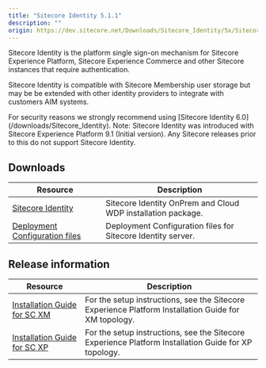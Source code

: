 ```yaml
---
title: "Sitecore Identity 5.1.1"
description: ""
origin: https://dev.sitecore.net/Downloads/Sitecore_Identity/5x/Sitecore_Identity_511
---
```


Sitecore Identity is the platform single sign-on mechanism for Sitecore Experience Platform, Sitecore Experience Commerce and other Sitecore instances that require authentication.

Sitecore Identity is compatible with Sitecore Membership user storage but may be be extended with other identity providers to integrate with customers AIM systems.

  <Alert variant='warning' mb={4}>
    <AlertIcon />
    For security reasons we strongly recommend using [Sitecore Identity 6.0](/downloads/Sitecore_Identity).
  </Alert>
  
  <Alert variant='warning' mb={4}>
    <AlertIcon />
    Note: Sitecore Identity was introduced with Sitecore Experience Platform 9.1 (Initial version). Any Sitecore releases prior to this do not support Sitecore Identity.
  </Alert>
  

## Downloads

 | Resource | Description |
 | --- | --- |
 | [Sitecore Identity](https://scdp.blob.core.windows.net/downloads/Sitecore%20Identity/5x/Sitecore%20Identity%20511/Secure/Sitecore.IdentityServer.5.1.1-r00292.scwdp.zip) | Sitecore Identity OnPrem and Cloud WDP installation package. |
 | [Deployment Configuration files](https://scdp.blob.core.windows.net/downloads/Sitecore%20Identity/5x/Sitecore%20Identity%20511/Secure/IdentityServer%20Deployment%20Configuration%205.1.1.zip) | Deployment Configuration files for Sitecore Identity server. |

## Release information

 | Resource | Description |
 | --- | --- |
 | [Installation Guide for SC XM](https://scdp.blob.core.windows.net/downloads/Sitecore%20Experience%20Platform/101/Sitecore%20Experience%20Platform%20101%20Update1/Secure/Installation_Guide_for_the_XM_Scaled_Topology-10.1.1.pdf) | For the setup instructions, see the Sitecore Experience Platform Installation Guide for XM topology. |
 | [Installation Guide for SC XP](https://scdp.blob.core.windows.net/downloads/Sitecore%20Experience%20Platform/101/Sitecore%20Experience%20Platform%20101%20Update1/Secure/Installation_Guide_for_the_XP_Scaled_topology-10.1.1.pdf) | For the setup instructions, see the Sitecore Experience Platform Installation Guide for XP topology. |
